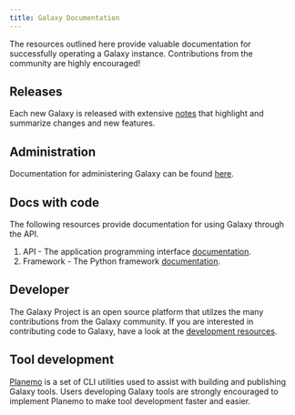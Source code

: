 ```yaml
---
title: Galaxy Documentation
---
```

The resources outlined here provide valuable documentation for successfully operating a Galaxy instance. Contributions from the community are highly encouraged!

## Releases

Each new Galaxy is released with extensive [notes](https://docs.galaxyproject.org/en/master/releases/index.html) that highlight and summarize changes and new features.

## Administration

Documentation for administering Galaxy can be found [here](https://docs.galaxyproject.org/en/master/admin/index.html).

## Docs with code

The following resources provide documentation for using Galaxy through the API.

1. API - The application programming interface [documentation](https://docs.galaxyproject.org/en/master/api_doc.html).
1. Framework - The Python framework [documentation](https://docs.galaxyproject.org/en/master/lib/modules.html).

## Developer

The Galaxy Project is an open source platform that utilzes the many contributions from the Galaxy community. If you are interested in contributing code to Galaxy, have a look at the [development resources](/develop/).

## Tool development

[Planemo](http://planemo.readthedocs.io/) is a set of CLI utilities used to assist with building and publishing Galaxy tools. Users developing Galaxy tools are strongly encouraged to implement Planemo to make tool development faster and easier.

